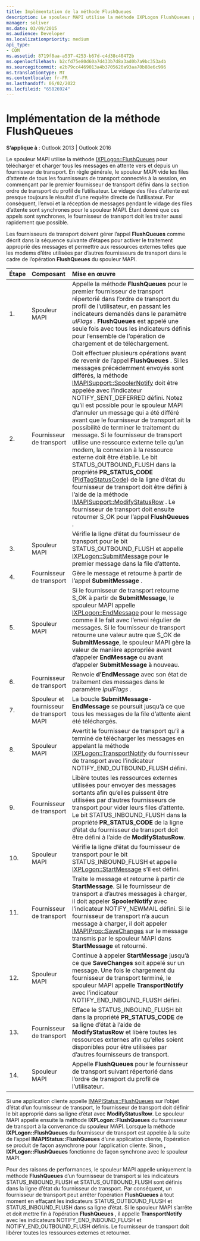 ```yaml
---
title: Implémentation de la méthode FlushQueues
description: Le spouleur MAPI utilise la méthode IXPLogon FlushQueues pour télécharger et charger tous les messages en attente vers et depuis un fournisseur de transport.
manager: soliver
ms.date: 03/09/2015
ms.audience: Developer
ms.localizationpriority: medium
api_type:
- COM
ms.assetid: 8719f8aa-a537-4253-b67d-c4d38c40472b
ms.openlocfilehash: b2cfd75e80d60a7d433b7d8a3ad0b7a9bc353a4b
ms.sourcegitcommit: e2b79cc4469013a4b3705620a93aa70b88e6c996
ms.translationtype: MT
ms.contentlocale: fr-FR
ms.lasthandoff: 06/02/2022
ms.locfileid: "65826924"
---
```

# <a name="implementing-the-flushqueues-method"></a>Implémentation de la méthode FlushQueues

  
  
**S’applique à** : Outlook 2013 | Outlook 2016 
  
Le spouleur MAPI utilise la méthode [IXPLogon::FlushQueues](ixplogon-flushqueues.md) pour télécharger et charger tous les messages en attente vers et depuis un fournisseur de transport. En règle générale, le spouleur MAPI vide les files d’attente de tous les fournisseurs de transport connectés à la session, en commençant par le premier fournisseur de transport défini dans la section ordre de transport du profil de l’utilisateur. Le vidage des files d’attente est presque toujours le résultat d’une requête directe de l’utilisateur. Par conséquent, l’envoi et la réception de messages pendant le vidage des files d’attente sont synchrones pour le spouleur MAPI. Étant donné que ces appels sont synchrones, le fournisseur de transport doit les traiter aussi rapidement que possible. 
  
Les fournisseurs de transport doivent gérer l’appel **FlushQueues** comme décrit dans la séquence suivante d’étapes pour activer le traitement approprié des messages et permettre aux ressources externes telles que les modems d’être utilisées par d’autres fournisseurs de transport dans le cadre de l’opération **FlushQueues** du spouleur MAPI. 
  
|**Étape**|**Composant**|**Mise en œuvre**|
|:-----|:-----|:-----|
|1. |Spouleur MAPI  <br/> |Appelle la méthode **FlushQueues** pour le premier fournisseur de transport répertorié dans l’ordre de transport du profil de l’utilisateur, en passant les indicateurs demandés dans le paramètre _ulFlags_ . **FlushQueues** est appelé une seule fois avec tous les indicateurs définis pour l’ensemble de l’opération de chargement et de téléchargement. |
|2. |Fournisseur de transport  <br/> |Doit effectuer plusieurs opérations avant de revenir de l’appel **FlushQueues** . Si les messages précédemment envoyés sont différés, la méthode [IMAPISupport::SpoolerNotify](imapisupport-spoolernotify.md) doit être appelée avec l’indicateur NOTIFY_SENT_DEFERRED défini. Notez qu’il est possible pour le spouleur MAPI d’annuler un message qui a été différé avant que le fournisseur de transport ait la possibilité de terminer le traitement du message. Si le fournisseur de transport utilise une ressource externe telle qu’un modem, la connexion à la ressource externe doit être établie. Le bit STATUS_OUTBOUND_FLUSH dans la propriété **PR_STATUS_CODE** ([PidTagStatusCode](pidtagstatuscode-canonical-property.md)) de la ligne d’état du fournisseur de transport doit être défini à l’aide de la méthode [IMAPISupport::ModifyStatusRow](imapisupport-modifystatusrow.md) . Le fournisseur de transport doit ensuite retourner S_OK pour l’appel **FlushQueues** . |
|3. |Spouleur MAPI  <br/> |Vérifie la ligne d’état du fournisseur de transport pour le bit STATUS_OUTBOUND_FLUSH et appelle [IXPLogon::SubmitMessage](ixplogon-submitmessage.md) pour le premier message dans la file d’attente. |
|4. |Fournisseur de transport  <br/> |Gère le message et retourne à partir de l’appel **SubmitMessage** . |
|5. |Spouleur MAPI  <br/> |Si le fournisseur de transport retourne S_OK à partir de **SubmitMessage**, le spouleur MAPI appelle [IXPLogon::EndMessage](ixplogon-endmessage.md) pour le message comme il le fait avec l’envoi régulier de messages. Si le fournisseur de transport retourne une valeur autre que S_OK de **SubmitMessage**, le spouleur MAPI gère la valeur de manière appropriée avant d’appeler **EndMessage** ou avant d’appeler **SubmitMessage** à nouveau. |
|6. |Fournisseur de transport  <br/> |Renvoie **d’EndMessage** avec son état de traitement des messages dans le paramètre _lpulFlags_ . |
|7. |Spouleur et fournisseur de transport MAPI  <br/> |La boucle **SubmitMessage**- **EndMessage** se poursuit jusqu’à ce que tous les messages de la file d’attente aient été téléchargés. |
|8. |Spouleur MAPI  <br/> |Avertit le fournisseur de transport qu’il a terminé de télécharger les messages en appelant la méthode [IXPLogon::TransportNotify](ixplogon-transportnotify.md) du fournisseur de transport avec l’indicateur NOTIFY_END_OUTBOUND_FLUSH défini. |
|9. |Fournisseur de transport  <br/> |Libère toutes les ressources externes utilisées pour envoyer des messages sortants afin qu’elles puissent être utilisées par d’autres fournisseurs de transport pour vider leurs files d’attente. Le bit STATUS_INBOUND_FLUSH dans la propriété **PR_STATUS_CODE** de la ligne d’état du fournisseur de transport doit être défini à l’aide de **ModifyStatusRow**. |
|10. |Spouleur MAPI  <br/> |Vérifie la ligne d’état du fournisseur de transport pour le bit STATUS_INBOUND_FLUSH et appelle [IXPLogon::StartMessage](ixplogon-startmessage.md) s’il est défini. |
|11. |Fournisseur de transport  <br/> |Traite le message et retourne à partir de **StartMessage**. Si le fournisseur de transport a d’autres messages à charger, il doit appeler **SpoolerNotify** avec l’indicateur NOTIFY_NEWMAIL défini. Si le fournisseur de transport n’a aucun message à charger, il doit appeler [IMAPIProp::SaveChanges](imapiprop-savechanges.md) sur le message transmis par le spouleur MAPI dans **StartMessage** et retourné. |
|12. |Spouleur MAPI  <br/> |Continue à appeler **StartMessage** jusqu’à ce que **SaveChanges** soit appelé sur un message. Une fois le chargement du fournisseur de transport terminé, le spouleur MAPI appelle **TransportNotify** avec l’indicateur NOTIFY_END_INBOUND_FLUSH défini. |
|13. |Fournisseur de transport  <br/> |Efface le STATUS_INBOUND_FLUSH bit dans la propriété **PR_STATUS_CODE** de sa ligne d’état à l’aide de **ModifyStatusRow** et libère toutes les ressources externes afin qu’elles soient disponibles pour être utilisées par d’autres fournisseurs de transport. |
|14. |Spouleur MAPI  <br/> |Appelle **FlushQueues** pour le fournisseur de transport suivant répertorié dans l’ordre de transport du profil de l’utilisateur. |
   
Si une application cliente appelle [IMAPIStatus::FlushQueues](imapistatus-flushqueues.md) sur l’objet d’état d’un fournisseur de transport, le fournisseur de transport doit définir le bit approprié dans sa ligne d’état avec **ModifyStatusRow**. Le spouleur MAPI appelle ensuite la méthode **IXPLogon::FlushQueues** du fournisseur de transport à la convenance du spouleur MAPI. Lorsque la méthode **IXPLogon::FlushQueues** du fournisseur de transport est appelée à la suite de l’appel **IMAPIStatus::FlushQueues** d’une application cliente, l’opération se produit de façon asynchrone pour l’application cliente. Sinon **, IXPLogon::FlushQueues** fonctionne de façon synchrone avec le spouleur MAPI. 
  
Pour des raisons de performances, le spouleur MAPI appelle uniquement la méthode **FlushQueues** d’un fournisseur de transport si les indicateurs STATUS_INBOUND_FLUSH et STATUS_OUTBOUND_FLUSH sont définis dans la ligne d’état du fournisseur de transport. Par conséquent, un fournisseur de transport peut arrêter l’opération **FlushQueues** à tout moment en effaçant les indicateurs STATUS_OUTBOUND_FLUSH et STATUS_INBOUND_FLUSH dans sa ligne d’état. Si le spouleur MAPI s’arrête et doit mettre fin à l’opération **FlushQueues** , il appelle **TransportNotify** avec les indicateurs NOTIFY_END_INBOUND_FLUSH et NOTIFY_END_OUTBOUND_FLUSH définis. Le fournisseur de transport doit libérer toutes les ressources externes et retourner. 
  

